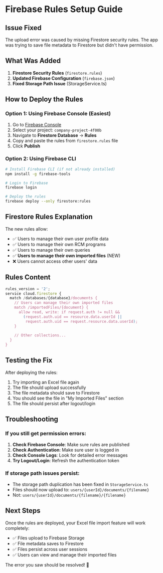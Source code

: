 # Firebase Rules Setup Guide

## Issue Fixed
The upload error was caused by missing Firestore security rules. The app was trying to save file metadata to Firestore but didn't have permission.

## What Was Added
1. **Firestore Security Rules** (`firestore.rules`)
2. **Updated Firebase Configuration** (`firebase.json`)
3. **Fixed Storage Path Issue** (StorageService.ts)

## How to Deploy the Rules

### Option 1: Using Firebase Console (Easiest)
1. Go to [Firebase Console](https://console.firebase.google.com/)
2. Select your project: `company-project-4f00b`
3. Navigate to **Firestore Database** → **Rules**
4. Copy and paste the rules from `firestore.rules` file
5. Click **Publish**

### Option 2: Using Firebase CLI
```bash
# Install Firebase CLI (if not already installed)
npm install -g firebase-tools

# Login to Firebase
firebase login

# Deploy the rules
firebase deploy --only firestore:rules
```

## Firestore Rules Explanation

The new rules allow:
- ✅ Users to manage their own user profile data
- ✅ Users to manage their own RCM programs
- ✅ Users to manage their own queries
- ✅ **Users to manage their own imported files** (NEW)
- ❌ Users cannot access other users' data

## Rules Content
```javascript
rules_version = '2';
service cloud.firestore {
  match /databases/{database}/documents {
    // Users can manage their own imported files
    match /importedFiles/{document} {
      allow read, write: if request.auth != null && 
        (request.auth.uid == resource.data.userId || 
         request.auth.uid == request.resource.data.userId);
    }
    
    // Other collections...
  }
}
```

## Testing the Fix

After deploying the rules:
1. Try importing an Excel file again
2. The file should upload successfully
3. The file metadata should save to Firestore
4. You should see the file in "My Imported Files" section
5. The file should persist after logout/login

## Troubleshooting

### If you still get permission errors:
1. **Check Firebase Console**: Make sure rules are published
2. **Check Authentication**: Make sure user is logged in
3. **Check Console Logs**: Look for detailed error messages
4. **Try Logout/Login**: Refresh the authentication token

### If storage path issues persist:
- The storage path duplication has been fixed in `StorageService.ts`
- Files should now upload to: `users/{userId}/documents/{filename}`
- Not: `users/{userId}/documents/{filename}/{filename}`

## Next Steps
Once the rules are deployed, your Excel file import feature will work completely:
- ✅ Files upload to Firebase Storage
- ✅ File metadata saves to Firestore
- ✅ Files persist across user sessions
- ✅ Users can view and manage their imported files

The error you saw should be resolved! 🎉

